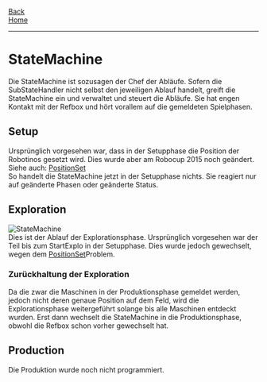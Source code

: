 [Back](wikisolidus)  
[Home](home)  
***
# StateMachine

Die StateMachine ist sozusagen der Chef der Abläufe. Sofern die SubStateHandler nicht selbst den jeweiligen Ablauf handelt, greift die StateMachine ein und verwaltet und steuert die Abläufe. Sie hat engen Kontakt mit der Refbox und hört vorallem auf die gemeldeten Spielphasen.
## Setup
Ursprünglich vorgesehen war, dass in der Setupphase die Position der Robotinos gesetzt wird. Dies wurde aber am Robocup 2015 noch geändert.  
Siehe auch: [PositionSet](PositionSet)  
So handelt die StateMachine jetzt in der Setupphase nichts. Sie reagiert nur auf geänderte Phasen oder geänderte Status.
## Exploration
![StateMachine](https://gitlab.com/solidus/hefei/uploads/f9e65bbf59dbf77f651af4a76a82c2c5/StateMachine.PNG)  
Dies ist der Ablauf der Explorationsphase. Ursprünglich vorgesehen war der Teil bis zum StartExplo in der Setupphase. Dies wurde jedoch gewechselt, wegen dem [PositionSet](PositionSet)Problem.  
  
### Zurückhaltung der Exploration
Da die zwar die Maschinen in der Produktionsphase gemeldet werden, jedoch nicht deren genaue Position auf dem Feld, wird die Explorationsphase weitergeführt solange bis alle Maschinen entdeckt wurden. Erst dann wechselt die StateMachine in die Produktionsphase, obwohl die Refbox schon vorher gewechselt hat.
## Production
Die Produktion wurde noch nicht programmiert.
